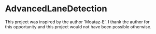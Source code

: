 # AdvancedLaneDetection
This project was inspired by the author 'Moataz-E'. I thank the author for this opportunity and this project would not have been possible otherwise.
